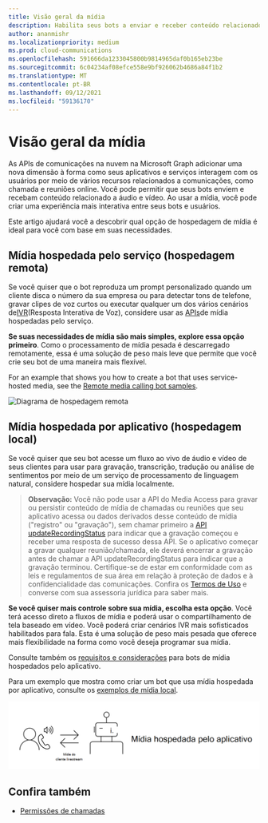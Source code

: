 ```yaml
---
title: Visão geral da mídia
description: Habilita seus bots a enviar e receber conteúdo relacionado a áudio e vídeo.
author: ananmishr
ms.localizationpriority: medium
ms.prod: cloud-communications
ms.openlocfilehash: 591666da1233045800b9814965daf0b165eb23be
ms.sourcegitcommit: 6c04234af08efce558e9bf926062b4686a84f1b2
ms.translationtype: MT
ms.contentlocale: pt-BR
ms.lasthandoff: 09/12/2021
ms.locfileid: "59136170"
---
```

# <a name="media-overview"></a>Visão geral da mídia

As APIs de comunicações na nuvem na Microsoft Graph adicionar uma nova dimensão à forma como seus aplicativos e serviços interagem com os usuários por meio de vários recursos relacionados a comunicações, como chamada e reuniões online. Você pode permitir que seus bots enviem e recebam conteúdo relacionado a áudio e vídeo. Ao usar a mídia, você pode criar uma experiência mais interativa entre seus bots e usuários.

Este artigo ajudará você a descobrir qual opção de hospedagem de mídia é ideal para você com base em suas necessidades.

## <a name="service-hosted-media-remote-hosting"></a>Mídia hospedada pelo serviço (hospedagem remota)
Se você quiser que o bot reproduza um prompt personalizado quando um cliente disca o número da sua empresa ou para detectar tons de telefone, gravar clipes de voz curtos ou executar qualquer um dos vários cenários de[IVR](/graph/api/resources/calls-api-ivr-overview)(Resposta Interativa de Voz), considere usar as [APIs](/graph/api/resources/communications-api-overview)de mídia hospedadas pelo serviço.

**Se suas necessidades de mídia são mais simples, explore essa opção primeiro**. Como o processamento de mídia pesada é descarregado remotamente, essa é uma solução de peso mais leve que permite que você crie seu bot de uma maneira mais flexível.

For an example that shows you how to create a bot that uses service-hosted media, see the [Remote media calling bot samples](https://github.com/microsoftgraph/microsoft-graph-comms-samples/tree/master/Samples/BetaSamples/RemoteMediaSamples).

![Diagrama de hospedagem remota](images/communications-remote-media.PNG)

## <a name="application-hosted-media-local-hosting"></a>Mídia hospedada por aplicativo (hospedagem local)
Se você quiser que seu bot acesse um fluxo ao vivo de áudio e vídeo de seus clientes para usar para gravação, transcrição, tradução ou análise de sentimentos por meio de um serviço de processamento de linguagem natural, considere hospedar sua mídia localmente.

>**Observação:** Você  não pode usar a API do Media Access para gravar ou persistir conteúdo de mídia de chamadas ou reuniões que seu aplicativo acessa ou dados derivados desse conteúdo de mídia ("registro" ou "gravação"), sem chamar primeiro a [API updateRecordingStatus](/graph/api/call-updaterecordingstatus) para indicar que a gravação começou e receber uma resposta de sucesso dessa API. Se o aplicativo começar a gravar qualquer reunião/chamada, ele deverá encerrar a gravação antes de chamar a API updateRecordingStatus para indicar que a gravação terminou. Certifique-se de estar em conformidade com as leis e regulamentos de sua área em relação à proteção de dados e à confidencialidade das comunicações. Confira os [Termos de Uso](/legal/microsoft-apis/terms-of-use) e converse com sua assessoria jurídica para saber mais.

**Se você quiser mais controle sobre sua mídia, escolha esta opção**. Você terá acesso direto a fluxos de mídia e poderá usar o compartilhamento de tela baseado em vídeo. Você poderá criar cenários IVR mais sofisticados habilitados para fala. Esta é uma solução de peso mais pesada que oferece mais flexibilidade na forma como você deseja programar sua mídia.

Consulte também os [requisitos e considerações](/microsoftteams/platform/concepts/calls-and-meetings/requirements-considerations-application-hosted-media-bots) para bots de mídia hospedados pelo aplicativo.

Para um exemplo que mostra como criar um bot que usa mídia hospedada por aplicativo, consulte os [exemplos de mídia local](https://github.com/microsoftgraph/microsoft-graph-comms-samples/tree/master/Samples/V1.0Samples/LocalMediaSamples).

![Diagrama de hospedagem local](images/communications-local-media.PNG)

## <a name="see-also"></a>Confira também

- [Permissões de chamadas](./permissions-reference.md#calls-permissions)
